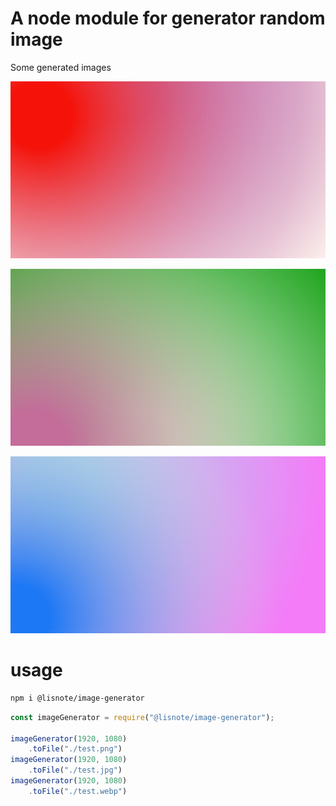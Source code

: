 # A node module for generator random image

Some generated images

![colorful1](./src/image/colorful1.svg)

![colorful2](./src/image/colorful2.svg)

![colorful3](./src/image/colorful3.svg)

# usage

```bash
npm i @lisnote/image-generator
```

```javascript
const imageGenerator = require("@lisnote/image-generator");

imageGenerator(1920, 1080)
	.toFile("./test.png")
imageGenerator(1920, 1080)
	.toFile("./test.jpg")
imageGenerator(1920, 1080)
	.toFile("./test.webp")
```
